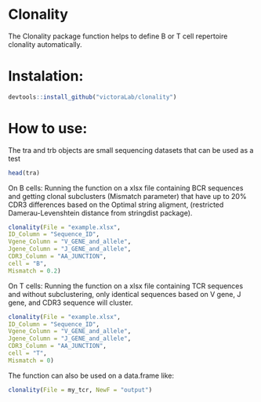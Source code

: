 # Clonality

The Clonality package function helps to define B or T cell repertoire clonality automatically.

# Instalation:
```R
devtools::install_github("victoraLab/clonality")
```

# How to use:

The tra and trb objects are small sequencing datasets that can be used as a test

```R
head(tra)
```


On B cells:
Running the function on a xlsx file containing BCR sequences and getting clonal subclusters (Mismatch parameter) that have up to 20% CDR3 differences based on the Optimal string aligment, (restricted Damerau-Levenshtein distance from stringdist package).

```R
clonality(File = "example.xlsx",
ID_Column = "Sequence_ID",
Vgene_Column = "V_GENE_and_allele",
Jgene_Column = "J_GENE_and_allele",
CDR3_Column = "AA_JUNCTION",
cell = "B",
Mismatch = 0.2)
```

On T cells:
Running the function on a xlsx file containing TCR sequences and without subclustering, only identical sequences based on V gene, J gene, and CDR3 sequence will cluster.

```R
clonality(File = "example.xlsx",
ID_Column = "Sequence_ID",
Vgene_Column = "V_GENE_and_allele",
Jgene_Column = "J_GENE_and_allele",
CDR3_Column = "AA_JUNCTION",
cell = "T",
Mismatch = 0)
```

The function can also be used on a data.frame like:

```R
clonality(File = my_tcr, NewF = "output")
```


